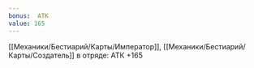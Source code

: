 ```yaml
---
bonus:  АТК 
value: 165
---
```

[[Механики/Бестиарий/Карты/Император]], [[Механики/Бестиарий/Карты/Создатель]] в отряде: АТК +165
